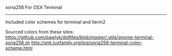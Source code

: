 xoria256 For OSX Terminal
_________________________

Included color schemes for terminal and iterm2


Sourced colors from these sites:
https://github.com/pawlyk/dotfiles/blob/master/.utils/gnome-terminal-xoria256.sh
http://snk.tuxfamily.org/log/xoria256-terminal-color-scheme.html

